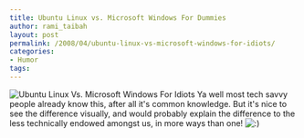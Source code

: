 ```yaml
---
title: Ubuntu Linux vs. Microsoft Windows For Dummies
author: rami_taibah
layout: post
permalink: /2008/04/ubuntu-linux-vs-microsoft-windows-for-idiots/
categories:
- Humor
tags: 
---
```


![Ubuntu Linux Vs. Microsoft Windows For Idiots](http://img169.imageshack.us/img169/2829/ubuntuvswindowsrr2.jpg)
Ya well most tech savvy people already know this, after all it's common knowledge. But it's nice to see the difference visually, and would probably explain the difference to the less technically endowed amongst us, in more ways than one! ![:)](http://192.168.1.2/blog2/wp-includes/images/smilies/icon_smile.gif)